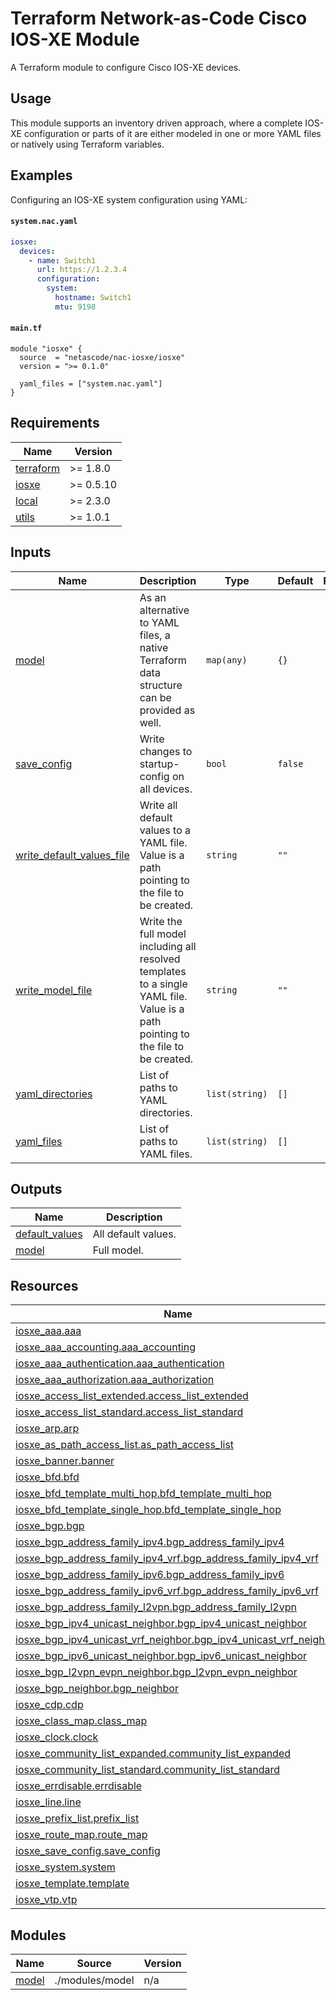 <!-- BEGIN_TF_DOCS -->
# Terraform Network-as-Code Cisco IOS-XE Module

A Terraform module to configure Cisco IOS-XE devices.

## Usage

This module supports an inventory driven approach, where a complete IOS-XE configuration or parts of it are either modeled in one or more YAML files or natively using Terraform variables.

## Examples

Configuring an IOS-XE system configuration using YAML:

#### `system.nac.yaml`

```yaml
iosxe:
  devices:
    - name: Switch1
      url: https://1.2.3.4
      configuration:
        system:
          hostname: Switch1
          mtu: 9198
```

#### `main.tf`

```hcl
module "iosxe" {
  source  = "netascode/nac-iosxe/iosxe"
  version = ">= 0.1.0"

  yaml_files = ["system.nac.yaml"]
}
```

## Requirements

| Name | Version |
|------|---------|
| <a name="requirement_terraform"></a> [terraform](#requirement\_terraform) | >= 1.8.0 |
| <a name="requirement_iosxe"></a> [iosxe](#requirement\_iosxe) | >= 0.5.10 |
| <a name="requirement_local"></a> [local](#requirement\_local) | >= 2.3.0 |
| <a name="requirement_utils"></a> [utils](#requirement\_utils) | >= 1.0.1 |
## Inputs

| Name | Description | Type | Default | Required |
|------|-------------|------|---------|:--------:|
| <a name="input_model"></a> [model](#input\_model) | As an alternative to YAML files, a native Terraform data structure can be provided as well. | `map(any)` | `{}` | no |
| <a name="input_save_config"></a> [save\_config](#input\_save\_config) | Write changes to startup-config on all devices. | `bool` | `false` | no |
| <a name="input_write_default_values_file"></a> [write\_default\_values\_file](#input\_write\_default\_values\_file) | Write all default values to a YAML file. Value is a path pointing to the file to be created. | `string` | `""` | no |
| <a name="input_write_model_file"></a> [write\_model\_file](#input\_write\_model\_file) | Write the full model including all resolved templates to a single YAML file. Value is a path pointing to the file to be created. | `string` | `""` | no |
| <a name="input_yaml_directories"></a> [yaml\_directories](#input\_yaml\_directories) | List of paths to YAML directories. | `list(string)` | `[]` | no |
| <a name="input_yaml_files"></a> [yaml\_files](#input\_yaml\_files) | List of paths to YAML files. | `list(string)` | `[]` | no |
## Outputs

| Name | Description |
|------|-------------|
| <a name="output_default_values"></a> [default\_values](#output\_default\_values) | All default values. |
| <a name="output_model"></a> [model](#output\_model) | Full model. |
## Resources

| Name | Type |
|------|------|
| [iosxe_aaa.aaa](https://registry.terraform.io/providers/CiscoDevNet/iosxe/latest/docs/resources/aaa) | resource |
| [iosxe_aaa_accounting.aaa_accounting](https://registry.terraform.io/providers/CiscoDevNet/iosxe/latest/docs/resources/aaa_accounting) | resource |
| [iosxe_aaa_authentication.aaa_authentication](https://registry.terraform.io/providers/CiscoDevNet/iosxe/latest/docs/resources/aaa_authentication) | resource |
| [iosxe_aaa_authorization.aaa_authorization](https://registry.terraform.io/providers/CiscoDevNet/iosxe/latest/docs/resources/aaa_authorization) | resource |
| [iosxe_access_list_extended.access_list_extended](https://registry.terraform.io/providers/CiscoDevNet/iosxe/latest/docs/resources/access_list_extended) | resource |
| [iosxe_access_list_standard.access_list_standard](https://registry.terraform.io/providers/CiscoDevNet/iosxe/latest/docs/resources/access_list_standard) | resource |
| [iosxe_arp.arp](https://registry.terraform.io/providers/CiscoDevNet/iosxe/latest/docs/resources/arp) | resource |
| [iosxe_as_path_access_list.as_path_access_list](https://registry.terraform.io/providers/CiscoDevNet/iosxe/latest/docs/resources/as_path_access_list) | resource |
| [iosxe_banner.banner](https://registry.terraform.io/providers/CiscoDevNet/iosxe/latest/docs/resources/banner) | resource |
| [iosxe_bfd.bfd](https://registry.terraform.io/providers/CiscoDevNet/iosxe/latest/docs/resources/bfd) | resource |
| [iosxe_bfd_template_multi_hop.bfd_template_multi_hop](https://registry.terraform.io/providers/CiscoDevNet/iosxe/latest/docs/resources/bfd_template_multi_hop) | resource |
| [iosxe_bfd_template_single_hop.bfd_template_single_hop](https://registry.terraform.io/providers/CiscoDevNet/iosxe/latest/docs/resources/bfd_template_single_hop) | resource |
| [iosxe_bgp.bgp](https://registry.terraform.io/providers/CiscoDevNet/iosxe/latest/docs/resources/bgp) | resource |
| [iosxe_bgp_address_family_ipv4.bgp_address_family_ipv4](https://registry.terraform.io/providers/CiscoDevNet/iosxe/latest/docs/resources/bgp_address_family_ipv4) | resource |
| [iosxe_bgp_address_family_ipv4_vrf.bgp_address_family_ipv4_vrf](https://registry.terraform.io/providers/CiscoDevNet/iosxe/latest/docs/resources/bgp_address_family_ipv4_vrf) | resource |
| [iosxe_bgp_address_family_ipv6.bgp_address_family_ipv6](https://registry.terraform.io/providers/CiscoDevNet/iosxe/latest/docs/resources/bgp_address_family_ipv6) | resource |
| [iosxe_bgp_address_family_ipv6_vrf.bgp_address_family_ipv6_vrf](https://registry.terraform.io/providers/CiscoDevNet/iosxe/latest/docs/resources/bgp_address_family_ipv6_vrf) | resource |
| [iosxe_bgp_address_family_l2vpn.bgp_address_family_l2vpn](https://registry.terraform.io/providers/CiscoDevNet/iosxe/latest/docs/resources/bgp_address_family_l2vpn) | resource |
| [iosxe_bgp_ipv4_unicast_neighbor.bgp_ipv4_unicast_neighbor](https://registry.terraform.io/providers/CiscoDevNet/iosxe/latest/docs/resources/bgp_ipv4_unicast_neighbor) | resource |
| [iosxe_bgp_ipv4_unicast_vrf_neighbor.bgp_ipv4_unicast_vrf_neighbor](https://registry.terraform.io/providers/CiscoDevNet/iosxe/latest/docs/resources/bgp_ipv4_unicast_vrf_neighbor) | resource |
| [iosxe_bgp_ipv6_unicast_neighbor.bgp_ipv6_unicast_neighbor](https://registry.terraform.io/providers/CiscoDevNet/iosxe/latest/docs/resources/bgp_ipv6_unicast_neighbor) | resource |
| [iosxe_bgp_l2vpn_evpn_neighbor.bgp_l2vpn_evpn_neighbor](https://registry.terraform.io/providers/CiscoDevNet/iosxe/latest/docs/resources/bgp_l2vpn_evpn_neighbor) | resource |
| [iosxe_bgp_neighbor.bgp_neighbor](https://registry.terraform.io/providers/CiscoDevNet/iosxe/latest/docs/resources/bgp_neighbor) | resource |
| [iosxe_cdp.cdp](https://registry.terraform.io/providers/CiscoDevNet/iosxe/latest/docs/resources/cdp) | resource |
| [iosxe_class_map.class_map](https://registry.terraform.io/providers/CiscoDevNet/iosxe/latest/docs/resources/class_map) | resource |
| [iosxe_clock.clock](https://registry.terraform.io/providers/CiscoDevNet/iosxe/latest/docs/resources/clock) | resource |
| [iosxe_community_list_expanded.community_list_expanded](https://registry.terraform.io/providers/CiscoDevNet/iosxe/latest/docs/resources/community_list_expanded) | resource |
| [iosxe_community_list_standard.community_list_standard](https://registry.terraform.io/providers/CiscoDevNet/iosxe/latest/docs/resources/community_list_standard) | resource |
| [iosxe_errdisable.errdisable](https://registry.terraform.io/providers/CiscoDevNet/iosxe/latest/docs/resources/errdisable) | resource |
| [iosxe_line.line](https://registry.terraform.io/providers/CiscoDevNet/iosxe/latest/docs/resources/line) | resource |
| [iosxe_prefix_list.prefix_list](https://registry.terraform.io/providers/CiscoDevNet/iosxe/latest/docs/resources/prefix_list) | resource |
| [iosxe_route_map.route_map](https://registry.terraform.io/providers/CiscoDevNet/iosxe/latest/docs/resources/route_map) | resource |
| [iosxe_save_config.save_config](https://registry.terraform.io/providers/CiscoDevNet/iosxe/latest/docs/resources/save_config) | resource |
| [iosxe_system.system](https://registry.terraform.io/providers/CiscoDevNet/iosxe/latest/docs/resources/system) | resource |
| [iosxe_template.template](https://registry.terraform.io/providers/CiscoDevNet/iosxe/latest/docs/resources/template) | resource |
| [iosxe_vtp.vtp](https://registry.terraform.io/providers/CiscoDevNet/iosxe/latest/docs/resources/vtp) | resource |
## Modules

| Name | Source | Version |
|------|--------|---------|
| <a name="module_model"></a> [model](#module\_model) | ./modules/model | n/a |
<!-- END_TF_DOCS -->